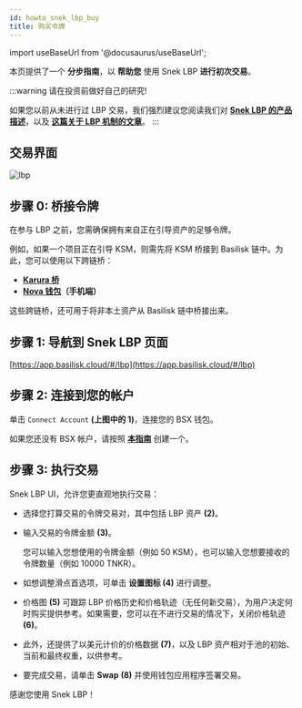 ```yaml
---
id: howto_snek_lbp_buy
title: 购买令牌
---
```


import useBaseUrl from '@docusaurus/useBaseUrl';

本页提供了一个 **分步指南**，以 **帮助您** 使用 Snek LBP **进行初次交易**。

:::warning
请在投资前做好自己的研究!

如果您以前从未进行过 LBP 交易，我们强烈建议您阅读我们对 **[Snek LBP 的产品描述](https://docs.bsx.fi/cn/product_snek_lbp)**，以及 **[这篇关于 LBP 机制的文章](https://docs.bsx.fi/cn/howto_snek_lbp_mechanics)**。
:::

## 交易界面

<div style={{textAlign: 'center'}}>
  <img alt="lbp" src={useBaseUrl('/img/howto_lbp/lbp.jpg')} />
</div>

## 步骤 0: 桥接令牌

在参与 LBP 之前，您需确保拥有来自正在引导资产的足够令牌。

例如，如果一个项目正在引导 KSM，则需先将 KSM 桥接到 Basilisk 链中。为此，您可以使用以下跨链桥：

- **[Karura 桥](https://apps.karura.network/bridge)**
- **[Nova 钱包](https://novawallet.io/)（手机端）**

这些跨链桥，还可用于将非本土资产从 Basilisk 链中桥接出来。

## 步骤 1: 导航到 Snek LBP 页面

[https://app.basilisk.cloud/#/lbp](https://app.basilisk.cloud/#/lbp)

## 步骤 2: 连接到您的帐户

单击 `Connect Account` **(上图中的 1)**，连接您的 BSX 钱包。

如果您还没有 BSX 帐户，请按照 **[本指南](https://docs.bsx.fi/cn/create_account)** 创建一个。

## 步骤 3: 执行交易

Snek LBP UI，允许您更直观地执行交易：

- 选择您打算交易的令牌交易对，其中包括 LBP 资产 **(2)**。
- 输入交易的令牌金额 **(3)**。
    
    您可以输入您想使用的令牌金额（例如 50 KSM），也可以输入您想要接收的令牌数量（例如 10000 TNKR）。
    
- 如想调整滑点首选项，可单击 **设置图标 (4)** 进行调整。
- 价格图 **(5)** 可跟踪 LBP 价格历史和价格轨迹（无任何新交易），为用户决定何时购买提供参考。如果需要，您可以在不进行交易的情况下，关闭价格轨迹 **(6)**。
- 此外，还提供了以美元计价的价格数据 **(7)**，以及 LBP 资产相对于池的初始、当前和最终权重，以供参考。
- 要完成交易，请单击 **Swap** **(8)** 并使用钱包应用程序签署交易。

感谢您使用 Snek LBP！
